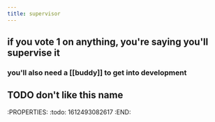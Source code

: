 ```yaml
---
title: supervisor
---
```


## if you vote 1 on anything, you're saying you'll supervise it
### you'll also need a [[buddy]] to get into development
## TODO don't like this name
:PROPERTIES:
:todo: 1612493082617
:END:
